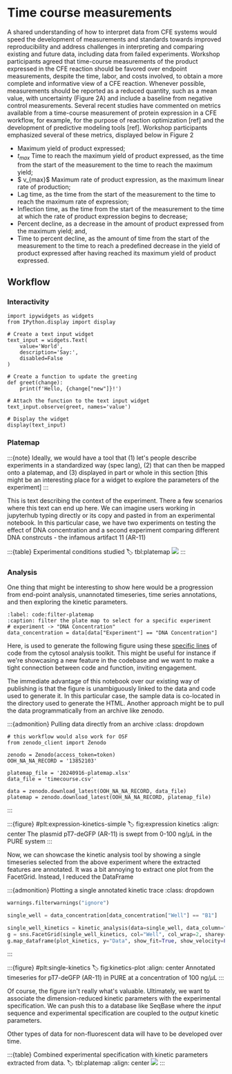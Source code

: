 
# Time course measurements

A shared understanding of how to interpret data from CFE systems would speed the development of measurements and standards towards improved reproducibility and address challenges in interpreting and comparing existing and future data, including data from failed experiments. Workshop participants agreed that time-course measurements of the product expressed in the CFE reaction should be favored over endpoint measurements, despite the time, labor, and costs involved, to obtain a more complete and informative view of a CFE reaction. Whenever possible, measurements should be reported as a reduced quantity, such as a mean value, with uncertainty (Figure 2A) and include a baseline from negative control measurements. Several recent studies have commented on metrics available from a time-course measurement of protein expression in a CFE workflow, for example, for the purpose of reaction optimization [ref] and the development of predictive modeling tools [ref]. Workshop participants emphasized several of these metrics, displayed below in Figure 2


- Maximum yield of product expressed;
- $t_{max}$ Time to reach the maximum yield of product expressed, as the time from the start of the measurement to the time to reach the maximum yield;
- $ v_{max}$ Maximum rate of product expression, as the maximum linear rate of production;
- Lag time, as the time from the start of the measurement to the time to reach the maximum rate of expression;
- Inflection time, as the time from the start of the measurement to the time at which the rate of product expression begins to decrease;
- Percent decline, as a decrease in the amount of product expressed from the maximum yield; and,
- Time to percent decline, as the amount of time from the start of the measurement to the time to reach a predefined decrease in the yield of product expressed after having reached its maximum yield of product expressed.

## Workflow

### Interactivity

```{code}python
import ipywidgets as widgets
from IPython.display import display

# Create a text input widget
text_input = widgets.Text(
    value='World',
    description='Say:',
    disabled=False
)

# Create a function to update the greeting
def greet(change):
    print(f'Hello, {change["new"]}!')

# Attach the function to the text input widget
text_input.observe(greet, names='value')

# Display the widget
display(text_input)
```

### Platemap

:::{note}
Ideally, we would have a tool that (1) let's people describe experiments in a standardized way (spec lang), (2) that can then be mapped onto a platemap, and (3) displayed in part or whole in this section [this might be an interesting place for a widget to explore the parameters of the experiment]
:::

This is text describing the context of the experiment. There a few scenarios where this text can end up here. We can imagine users working in jupyterhub typing directly or its copy and pasted in from an experimental notebook. In this particular case, we have two experiments on testing the effect of DNA concentration and a second experiment comparing different DNA constrcuts - the infamous artifact 11 (AR-11)
 
:::{table} Experimental conditions studied
:label: tbl:platemap
![](#pd:platemap)
:::

### Analysis

One thing that might be interesting to show here would be a progression from end-point analysis, unannotated timeseries, time series annotations, and then exploring the kinetic parameters. 

```{code} python
:label: code:filter-platemap
:caption: filter the plate map to select for a specific experiment
# experiment -> "DNA Concentration"
data_concentration = data[data["Experiment"] == "DNA Concentration"]
```

Here, [](#code:filter-platemap) is used to generate the following figure using these [specific lines](https://github.com/bnext-bio/nucleus/blob/main/cdk/analysis/cytosol-analysis/cytosol-kinetics.ipynb#L563-L565) of code from the cytosol analysis toolkit. This might be useful for instance if we're showcasing a new feature in the codebase and we want to make a tight connection between code and function, inviting engagement.

The immediate advantage of this notebook over our existing way of publishing is that the figure is unambiguously linked to the data and code used to generate it. In this particular case, the sample data is co-located in the directory used to generate the HTML. Another approach might be to pull the data programmatically from an archive like zenodo.

:::{admonition} Pulling data directly from an archive
:class: dropdown
```{code} python
# this workflow would also work for OSF
from zenodo_client import Zenodo

zenodo = Zenodo(access_token=token)
OOH_NA_NA_RECORD = '13852103'

platemap_file = '20240916-platemap.xlsx'
data_file = 'timecourse.csv'

data = zenodo.download_latest(OOH_NA_NA_RECORD, data_file)
platemap = zenodo.download_latest(OOH_NA_NA_RECORD, platemap_file)
```
:::

:::{figure} #plt:expression-kinetics-simple
:label: fig:expression kinetics
:align: center
The plasmid pT7-deGFP (AR-11) is swept from 0-100 ng/$\mu$L in the PURE system
:::

Now, we can showcase the kinetic analysis tool by showing a single timeseries selected from the above experiment where the extracted features are annotated. It was a bit annoying to extract one plot from the FacetGrid. Instead, I reduced the DataFrame

:::{admonition} Plotting a single annotated kinetic trace
:class: dropdown
```python
warnings.filterwarnings("ignore")

single_well = data_concentration[data_concentration["Well"] == "B1"]

single_well_kinetics = kinetic_analysis(data=single_well, data_column="Data", time_cutoff=15000)
g = sns.FacetGrid(single_well_kinetics, col="Well", col_wrap=2, sharey=False, height=4, aspect=1.5)
g.map_dataframe(plot_kinetics, y="Data", show_fit=True, show_velocity=False, annotate=True)
```
:::

:::{figure} #plt:single-kinetics
:label: fig:kinetics-plot
:align: center
Annotated timeseries for pT7-deGFP (AR-11) in PURE at a concentration of 100 ng/$\mu$L
:::

Of course, the figure isn't really what's valuable. Ultimately, we want to associate the dimension-reduced kinetic parameters with the experimental specification. We can push this to a database like SeqBase where the *input* sequence and experimental specification are coupled to the *output* kinetic parameters. 

Other types of data for non-fluorescent data will have to be developed over time. 

:::{table} Combined experimental specification with kinetic parameters extracted from data.
:label: tbl:platemap
:align: center
![](#pd:kinetics)
:::


